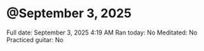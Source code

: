# @September 3, 2025

Full date: September 3, 2025 4:19 AM
Ran today: No
Meditated: No
Practiced guitar: No